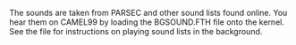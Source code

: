 The sounds are taken from PARSEC and other sound lists found online.
You hear them on CAMEL99 by loading the BGSOUND.FTH file onto the kernel.
See the file for instructions on playing sound lists in the background.
